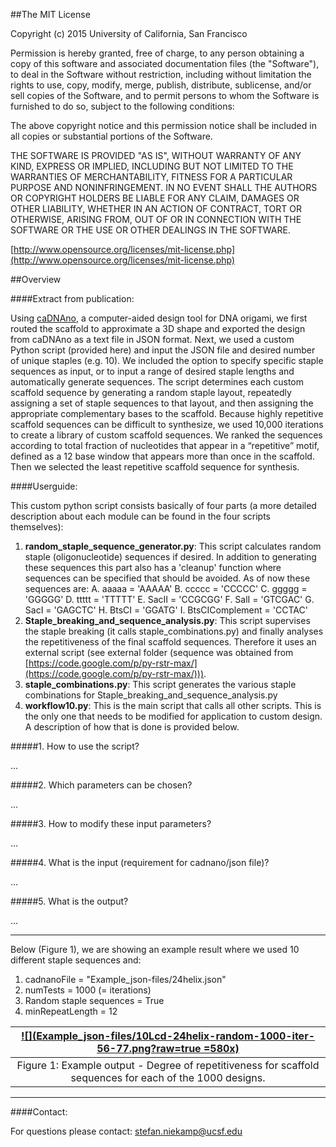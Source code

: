 ##The MIT License

Copyright (c) 2015 University of California, San Francisco

Permission is hereby granted, free of charge, to any person obtaining a copy of this software and associated documentation files (the "Software"), to deal in the Software without restriction, including without limitation the rights to use, copy, modify, merge, publish, distribute, sublicense, and/or sell copies of the Software, and to permit persons to whom the Software is furnished to do so, subject to the following conditions:

The above copyright notice and this permission notice shall be included in all copies or substantial portions of the Software.

THE SOFTWARE IS PROVIDED "AS IS", WITHOUT WARRANTY OF ANY KIND, EXPRESS OR IMPLIED, INCLUDING BUT NOT LIMITED TO THE WARRANTIES OF MERCHANTABILITY, FITNESS FOR A PARTICULAR PURPOSE AND NONINFRINGEMENT. IN NO EVENT SHALL THE AUTHORS OR COPYRIGHT HOLDERS BE LIABLE FOR ANY CLAIM, DAMAGES OR OTHER LIABILITY, WHETHER IN AN ACTION OF CONTRACT, TORT OR OTHERWISE, ARISING FROM, OUT OF OR IN CONNECTION WITH THE SOFTWARE OR THE USE OR OTHER DEALINGS IN THE SOFTWARE.

[http://www.opensource.org/licenses/mit-license.php](http://www.opensource.org/licenses/mit-license.php)

##Overview

####Extract from publication:

Using [caDNAno](https://github.com/sdouglas/cadnano2), a computer-aided design tool for DNA origami, we first routed the scaffold to approximate a 3D shape and exported the design from caDNAno as a text file in JSON format. Next, we used a custom Python script (provided here) and input the JSON file and desired number of unique staples (e.g. 10). We included the option to specify specific staple sequences as input, or to input a range of desired staple lengths and automatically generate sequences. The script determines each custom scaffold sequence by generating a random staple layout, repeatedly assigning a set of staple sequences to that layout, and then assigning the appropriate complementary bases to the scaffold. Because highly repetitive scaffold sequences can be difficult to synthesize, we used 10,000 iterations to create a library of custom scaffold sequences. We ranked the sequences according to total fraction of nucleotides that appear in a “repetitive” motif, defined as a 12 base window that appears morethan once in the scaffold. Then we selected the least repetitive scaffold sequence for synthesis.

####Userguide:

This custom python script consists basically of four parts (a more detailed description about each module can be found in the four scripts themselves):

1. **random_staple_sequence_generator.py**: This script calculates random staple (oligonucleotide) sequences if desired. In addition to generating these sequences this part also has a 'cleanup' function where sequences can be specified that should be avoided. As of now these sequences are:
	A.  aaaaa = 'AAAAA'
	B.  ccccc = 'CCCCC'
	C.  ggggg = 'GGGGG'
	D.  ttttt = 'TTTTT'
	E.  SacII = 'CCGCGG'
	F.  SalI = 'GTCGAC'
	G.  SacI = 'GAGCTC'
    H.  BtsCI = 'GGATG'
    I.  BtsCIComplement = 'CCTAC'
2. 	**Staple_breaking_and_sequence_analysis.py**: This script supervises the staple breaking (it calls staple_combinations.py) and finally analyses the repetitiveness of the final scaffold sequences. Therefore it uses an external script (see external folder (sequence was obtained from [https://code.google.com/p/py-rstr-max/](https://code.google.com/p/py-rstr-max/))). 
3. 	**staple_combinations.py**: This script generates the various staple combinations for Staple_breaking_and_sequence_analysis.py
4. 	**workflow10.py**: This is the main script that calls all other scripts. This is the only one that needs to be modified for application to custom design. A description of how that is done is provided below.

#####1. How to use the script?

...

#####2. Which parameters can be chosen? 

...

#####3. How to modify these input parameters? 

...

#####4. What is the input (requirement for cadnano/json file)?

...

#####5. What is the output? 

...


------------------

Below (Figure 1), we are showing an example result where we used 10 different staple sequences and:

1. cadnanoFile = "Example_json-files/24helix.json"
2. numTests = 1000 (= iterations)
3. Random staple sequences = True
4. minRepeatLength = 12


| [![](Example_json-files/10Lcd-24helix-random-1000-iter-56-77.png?raw=true =580x)](Example_json-files/10Lcd-24helix-random-1000-iter-56-77.png) |
|:-:|
|  Figure 1: Example output - Degree of repetitiveness for scaffold sequences for each of the 1000 designs.|

----------------

####Contact:

For questions please contact: [stefan.niekamp@ucsf.edu](stefan.niekamp@ucsf.edu)
	

	
    



